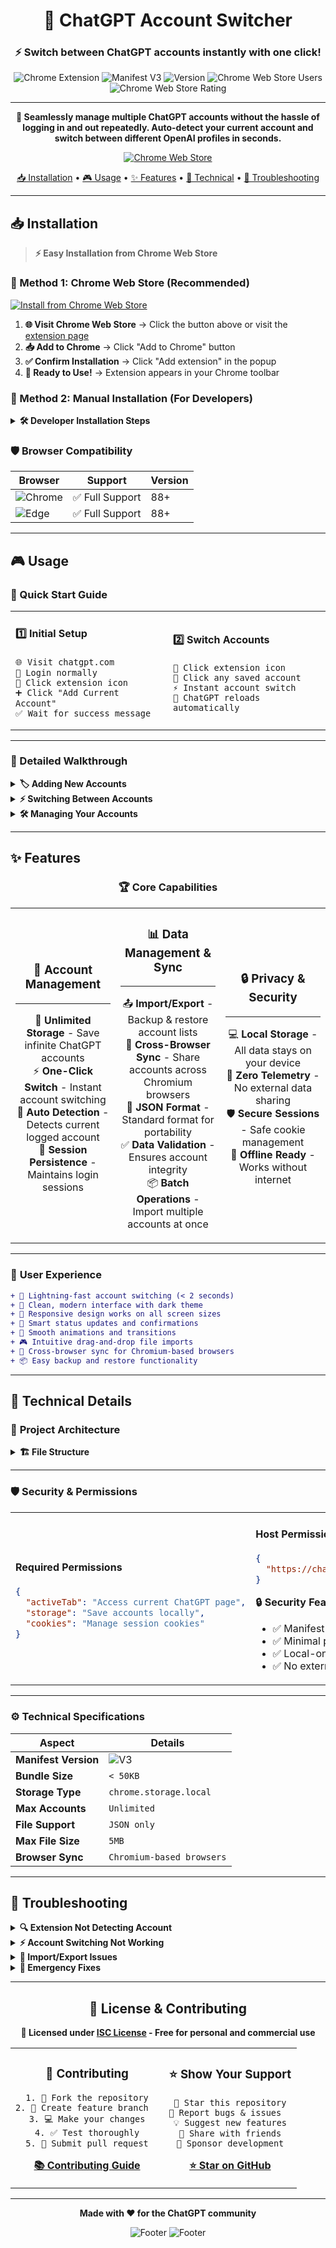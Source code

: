 <div align="center">

# 🚀 ChatGPT Account Switcher

### ⚡ Switch between ChatGPT accounts instantly with one click!

<img src="https://img.shields.io/badge/Chrome-Extension-4285F4?style=for-the-badge&logo=googlechrome&logoColor=white" alt="Chrome Extension">
<img src="https://img.shields.io/badge/Manifest-V3-FF6B35?style=for-the-badge" alt="Manifest V3">
<img src="https://img.shields.io/badge/Version-1.0.0-00D9FF?style=for-the-badge" alt="Version">
<img src="https://img.shields.io/chrome-web-store/users/lfjcahfaebackjkicnpkdppmnbodbggh?style=for-the-badge&logo=googlechrome&logoColor=white&label=Users" alt="Chrome Web Store Users">
<img src="https://img.shields.io/chrome-web-store/rating/lfjcahfaebackjkicnpkdppmnbodbggh?style=for-the-badge&logo=googlechrome&logoColor=white" alt="Chrome Web Store Rating">

---

**🎯 Seamlessly manage multiple ChatGPT accounts without the hassle of logging in and out repeatedly. Auto-detect your current account and switch between different OpenAI profiles in seconds.**

[![Chrome Web Store](https://img.shields.io/badge/Available%20on-Chrome%20Web%20Store-4285F4?style=for-the-badge&logo=googlechrome&logoColor=white)](https://chromewebstore.google.com/detail/lfjcahfaebackjkicnpkdppmnbodbggh)

[📥 Installation](#-installation) • [🎮 Usage](#-usage) • [✨ Features](#-features) • [🔧 Technical](#-technical-details) • [🐛 Troubleshooting](#-troubleshooting)

</div>

---

## 📥 Installation

> **⚡ Easy Installation from Chrome Web Store**

### 🎯 Method 1: Chrome Web Store (Recommended)

[![Install from Chrome Web Store](https://img.shields.io/badge/Install%20from-Chrome%20Web%20Store-4285F4?style=for-the-badge&logo=googlechrome&logoColor=white)](https://chromewebstore.google.com/detail/lfjcahfaebackjkicnpkdppmnbodbggh)

1. **🌐 Visit Chrome Web Store** → Click the button above or visit the [extension page](https://chromewebstore.google.com/detail/lfjcahfaebackjkicnpkdppmnbodbggh)
2. **📥 Add to Chrome** → Click "Add to Chrome" button
3. **✅ Confirm Installation** → Click "Add extension" in the popup
4. **🎉 Ready to Use!** → Extension appears in your Chrome toolbar

### 🔧 Method 2: Manual Installation (For Developers)

<details>
<summary><strong>🛠️ Developer Installation Steps</strong></summary>

```bash
git clone https://github.com/rohityadav-sas/chatgpt-account-switcher.git
```

1. **🌐 Open Chrome** → Navigate to `chrome://extensions/`
2. **🔧 Enable Developer Mode** → Toggle switch in top-right corner  
3. **📁 Load Extension** → Click "Load unpacked" → Select the extension folder
4. **✅ Done!** → Extension appears in your Chrome toolbar

</details>

### 🛡️ Browser Compatibility

| Browser | Support | Version |
|---------|---------|---------|
| ![Chrome](https://img.shields.io/badge/-Chrome-4285F4?style=flat&logo=googlechrome&logoColor=white) | ✅ Full Support | 88+ |
| ![Edge](https://img.shields.io/badge/-Edge-0078D4?style=flat&logo=microsoftedge&logoColor=white) | ✅ Full Support | 88+ |

---

## 🎮 Usage

### 🚀 Quick Start Guide

<table>
<tr>
<td width="50%">

#### 1️⃣ **Initial Setup**
```
🌐 Visit chatgpt.com
🔐 Login normally  
🔌 Click extension icon
➕ Click "Add Current Account"
✅ Wait for success message
```

</td>
<td width="50%">

#### 2️⃣ **Switch Accounts**
```  
🔌 Click extension icon
👤 Click any saved account
⚡ Instant account switch
🎉 ChatGPT reloads automatically
```

</td>
</tr>
</table>

---

### 📝 Detailed Walkthrough

<details>
<summary><strong>🏷️ Adding New Accounts</strong></summary>

1. **🌐 Navigate to ChatGPT** → Visit `chatgpt.com` and log in normally
2. **🔌 Open Extension** → Click the extension icon in Chrome toolbar  
3. **➕ Add Account** → Click "Add Current Account" button
4. **✅ Confirmation** → Wait for "Account added successfully!" message
5. **🔄 Repeat** → Add as many accounts as needed

</details>

<details>
<summary><strong>⚡ Switching Between Accounts</strong></summary>

1. **🔌 Open Extension** → Click the extension icon in Chrome toolbar
2. **👤 Select Account** → Click on any saved account from the list
3. **⚡ Instant Switch** → ChatGPT automatically reloads with selected account
4. **✅ No Re-login** → No need to enter credentials again

</details>

<details>
<summary><strong>🛠️ Managing Your Accounts</strong></summary>

| Action | Icon | Description |
|--------|------|-------------|
| **Delete Account** | 🗑️ | Remove account from saved list |
| **Export Data** | 📤 | Backup your account list as JSON for cross-browser sync |
| **Import Data** | 📥 | Restore accounts from backup file or sync from other browsers |
| **Refresh List** | 🔄 | Reload and update account information |

**💡 Pro Tip**: Use the export/import feature to sync your accounts across different Chromium-based browsers (Chrome, Edge, Brave, etc.)

</details>

---

## ✨ Features

<div align="center">

### 🏆 **Core Capabilities**

</div>

<table>
<tr>
<td width="33%" align="center">

### 👥 **Account Management**
---
🔐 **Unlimited Storage** - Save infinite ChatGPT accounts  
⚡ **One-Click Switch** - Instant account switching  
🤖 **Auto Detection** - Detects current logged account  
💾 **Session Persistence** - Maintains login sessions  

</td>
<td width="33%" align="center">

### 📊 **Data Management & Sync**  
---
📤 **Import/Export** - Backup & restore account lists  
🔄 **Cross-Browser Sync** - Share accounts across Chromium browsers  
📄 **JSON Format** - Standard format for portability  
✅ **Data Validation** - Ensures account integrity  
📦 **Batch Operations** - Import multiple accounts at once  

</td>
<td width="33%" align="center">

### 🔒 **Privacy & Security**
---
💻 **Local Storage** - All data stays on your device  
🚫 **Zero Telemetry** - No external data sharing  
🛡️ **Secure Sessions** - Safe cookie management  
🔌 **Offline Ready** - Works without internet  

</td>
</tr>
</table>

---

### 🎨 **User Experience**

```diff
+ 🚀 Lightning-fast account switching (< 2 seconds)
+ 🎯 Clean, modern interface with dark theme
+ 📱 Responsive design works on all screen sizes  
+ 🔔 Smart status updates and confirmations
+ 💫 Smooth animations and transitions
+ 🎮 Intuitive drag-and-drop file imports
+ 🔄 Cross-browser sync for Chromium-based browsers
+ 📦 Easy backup and restore functionality
```

---

## 🔧 Technical Details

### 📁 **Project Architecture**

<details>
<summary><strong>🏗️ File Structure</strong></summary>

```
chatgpt-account-switcher/
├── 📄 manifest.json              # Extension configuration & permissions
├── 🌐 import.html                # Drag-and-drop import interface  
├── ⚙️ import.js                  # Import functionality & validation
├── 📁 background/
│   └── 🔧 background.js          # Service worker & cookie management
├── 📁 content/  
│   └── 🕵️ content.js             # ChatGPT account detection script
├── 📁 popup/
│   ├── 🎨 popup.html             # Main extension popup UI
│   ├── 💅 popup.css              # Modern dark theme styling
│   └── ⚡ popup.js               # Core functionality & event handlers
├── 📁 utils/
│   ├── 💾 storage.js             # Local storage operations
│   ├── 🍪 cookies.js             # Session cookie management
│   └── 🎯 ui.js                  # UI helpers & status updates
└── 📁 icons/
    ├── 🎨 icon16.png             # Extension icons (16x16)
    ├── 🎨 icon48.png             # (48x48)  
    ├── 🎨 icon64.png             # (64x64)
    └── 🎨 icon128.png            # (128x128)
```

</details>

---

### 🛡️ **Security & Permissions**

<table>
<tr>
<td width="50%">

#### **Required Permissions**
```json
{
  "activeTab": "Access current ChatGPT page",
  "storage": "Save accounts locally", 
  "cookies": "Manage session cookies"
}
```

</td>
<td width="50%">

#### **Host Permissions**  
```json
{
  "https://chatgpt.com/*": "ChatGPT domain access"
}
```

**🔒 Security Features:**
- ✅ Manifest V3 compliance
- ✅ Minimal permission scope
- ✅ Local-only data storage
- ✅ No external API calls

</td>
</tr>
</table>

---

### ⚙️ **Technical Specifications**

| Aspect | Details |
|--------|---------|
| **Manifest Version** | ![V3](https://img.shields.io/badge/V3-Latest-brightgreen) |
| **Bundle Size** | `< 50KB` |
| **Storage Type** | `chrome.storage.local` |
| **Max Accounts** | `Unlimited` |
| **File Support** | `JSON only` |
| **Max File Size** | `5MB` |
| **Browser Sync** | `Chromium-based browsers` |

---

## 🐛 Troubleshooting

<details>
<summary><strong>🔍 Extension Not Detecting Account</strong></summary>

**Possible Solutions:**
```diff
+ ✅ Ensure you're logged into ChatGPT at chatgpt.com
+ ✅ Refresh the ChatGPT page and try again  
+ ✅ Verify you're on chatgpt.com (not other OpenAI sites)
+ ✅ Check if extension has proper permissions enabled
```

**Step-by-step fix:**
1. 🌐 Navigate to `chatgpt.com`
2. 🔐 Log in completely (don't just visit the page)
3. 🔄 Refresh the page once logged in
4. 🔌 Click extension icon and try "Add Current Account"

</details>

<details>
<summary><strong>⚡ Account Switching Not Working</strong></summary>

**Common Causes & Fixes:**
```diff
+ 🕐 Session expired → Log in manually and re-add account
+ 🍪 Corrupted cookies → Clear browser cookies for chatgpt.com  
+ 📡 Network issues → Check internet connection
+ 🔄 Cache problems → Hard refresh (Ctrl+F5) ChatGPT page
```

**Advanced Solutions:**
1. **Clear Extension Data:** Remove and re-add problematic accounts
2. **Browser Cache:** Clear all browsing data for chatgpt.com
3. **Extension Reset:** Disable and re-enable the extension

</details>

<details>
<summary><strong>📁 Import/Export Issues</strong></summary>

**File Requirements:**
```json
{
  "format": "JSON only",
  "max_size": "5MB", 
  "encoding": "UTF-8",
  "structure": "[{\"username\": \"email\", \"sessionToken\": \"token\"}]"
}
```

**Common Issues:**
- ❌ **Invalid Format:** Only `.json` files supported
- ❌ **File Too Large:** Must be under 5MB  
- ❌ **Corrupted Data:** Verify JSON structure is valid
- ❌ **Browser Restrictions:** Enable downloads in browser settings

</details>

<details>
<summary><strong>🚨 Emergency Fixes</strong></summary>

**Complete Reset (Nuclear Option):**
```bash
# 1. Remove extension from Chrome
# 2. Clear all chatgpt.com cookies and data
# 3. Restart browser
# 4. Reinstall extension
# 5. Start fresh with account setup
```

**Still Having Issues?** 
[🐛 Report a Bug](https://github.com/rohityadav-sas/chatgpt-account-switcher/issues/new?template=bug_report.md) • [💡 Feature Request](https://github.com/rohityadav-sas/chatgpt-account-switcher/issues/new?template=feature_request.md) • [⭐ Rate on Chrome Web Store](https://chromewebstore.google.com/detail/lfjcahfaebackjkicnpkdppmnbodbggh)

</details>

---

<div align="center">

## 📄 License & Contributing

**📜 Licensed under [ISC License](./LICENSE) - Free for personal and commercial use**

<table>
<tr>
<td align="center">

### 🤝 **Contributing**
```
1. 🍴 Fork the repository
2. 🌿 Create feature branch  
3. 💻 Make your changes
4. ✅ Test thoroughly
5. 🚀 Submit pull request
```

[**📚 Contributing Guide**](./CONTRIBUTING.md)

</td>
<td align="center">

### ⭐ **Show Your Support**
```
🌟 Star this repository
🐛 Report bugs & issues  
💡 Suggest new features
📢 Share with friends
💝 Sponsor development
```

[**⭐ Star on GitHub**](https://github.com/rohityadav-sas/chatgpt-account-switcher)

</td>
</tr>
</table>

---

**Made with ❤️ for the ChatGPT community**

![Footer](https://img.shields.io/badge/Built%20with-JavaScript-F7DF1E?style=for-the-badge&logo=javascript&logoColor=black)
![Footer](https://img.shields.io/badge/Powered%20by-Chrome%20Extensions-4285F4?style=for-the-badge&logo=googlechrome&logoColor=white)

</div>


